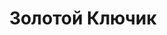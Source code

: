 --- 
title: "Золотой Ключик" 
site: "www.evpokey.com" 
town: "Евпатория" 
tel: ["+380-68-9495434, +380-6569-43416"] 
address: "Россия, АР Крым, г. Евпатория, Дмитрия Ульянова-4" 
mail: "evpokey1@mail.ru" 
--- 